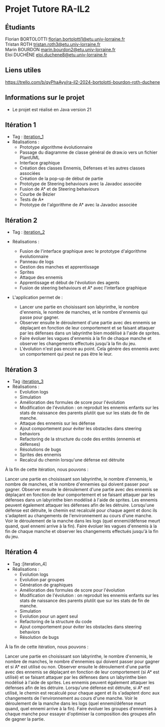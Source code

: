 # Projet Tutore RA-IL2
## Étudiants
Florian BORTOLOTTI florian.bortolotti1@etu.univ-lorraine.fr \
Tristan ROTH tristan.roth3@etu.univ-lorraine.fr \
Marin BOURDON marin.bourdon2@etu.univ-lorraine.fr \
Eloi DUCHÊNE eloi.duchene8@etu.univ-lorraine.fr 
## Liens utiles
https://trello.com/b/qyPhaAyy/ra-il2-2024-bortolotti-bourdon-roth-duchene

## Informations sur le projet
 - Le projet est réalisé en Java version 21

## Itération 1 
 - Tag : [iteration_1](https://github.com/ED54000/Projet_Tutore_RA-IL2_BOURDON_BORTOLOTTI_ROTH_DUCHENE/releases/tag/It%C3%A9ration_1)
 - Réalisations :
     - Prototype algorithme évolutionnaire 
	 - Passage du diagramme de classe général de draw.io vers un fichier PlantUML
     - Interface graphique
	 - Création des classes Ennemis, Défenses et les autres classes associées
	 - Création de la pop-up de début de partie
	 - Prototype de Steering behaviours avec la Javadoc associée 
	 - Fusion de A* et de Steering behaviours
	 - Courbe de Bézier
	 - Tests de A*
     - Prototype de l'algorithme de A* avec la Javadoc associée
    
## Itération 2 
- Tag : [iteration_2](https://github.com/ED54000/Projet_Tutore_RA-IL2_BOURDON_BORTOLOTTI_ROTH_DUCHENE/releases/tag/It%C3%A9ration_2)
- Réalisations :
  - Fusion de l'interface graphique avec le prototype d'algorithme évolutionnaire
  - Panneau de logs
  - Gestion des manches et apprentissage
  - Sprites
  - Attaque des ennemis
  - Apprentissage et début de l'évolution des agents
  - Fusion de steering behaviours et A* avec l'interface graphique

- L'application permet de : 
	- Lancer une partie en choisissant son labyrinthe, le nombre d'ennemis, le nombre de manches, et le nombre d'ennemis qui passe pour gagner.
	- Observer ensuite le déroulement d'une partie avec des ennemis se déplaçant en fonction de leur comportement et se faisant attaquer par les défenses dans un labyrinthe bien modélisé à l'aide de sprites.
	- Faire évoluer les vagues d'ennemis à la fin de chaque manche et observer les changements effectués jusqu'à la fin du jeu.
 	- L'évolution n'est pas encore au point. Cela génère des ennemis avec un comportement qui peut ne pas être le leur. 
 ## Itération 3 
 - Tag :[iteration_3](https://github.com/ED54000/Projet_Tutore_RA-IL2_BOURDON_BORTOLOTTI_ROTH_DUCHENE/releases/tag/It%C3%A9ration_3)
- Réalisations : 
	- Evolution logs
	- Simulation 
	- Amélioration des formules de score pour l'évolution
	- Modification de l'évolution : on reproduit les ennemis enfants sur les stats de naissance des parents plutôt que sur les stats de fin de manche.
	- Attaque des ennemis sur les défense
	- Ajout comportement pour éviter les obstacles dans steering behaviors
	- Refactoring de la structure du code des entités (ennemis et défenses)
	- Résolutions de bugs
	- Sprites des ennemis
	- Recalcul du chemin lorsqu'une défense est détruite 

À la fin de cette itération, nous pouvons : 

Lancer une partie en choisissant son labyrinthe, le nombre d'ennemis, le nombre de manches, et le nombre d'ennemies qui doivent passer pour gagner.
Observer ensuite le déroulement d'une partie avec des ennemis se déplaçant en fonction de leur comportement et se faisant attaquer par les défenses dans un labyrinthe bien modélisé à l'aide de sprites. Les ennemis peuvent également attaquer les défenses afin de les détruire. Lorsqu'une défense est détruite, le chemin est recalculé pour chaque agent et donc ils s'adaptent au changements de l'environnement au cours d'une manche. Voir le déroulement de la manche dans les logs (quel ennemi/défense meurt quand, quel ennemi arrive à la fin). 
Faire évoluer les vagues d'ennemis à la fin de chaque manche et observer les changements effectués jusqu'à la fin du jeu.


 ## Itération 4 
  - Tag :[iteration_4]
- Réalisations : 
	- Evolution logs
	- Evolution par groupes
	- Génération de graphiques
	- Amélioration des formules de score pour l'évolution
	- Modification de l'évolution : on reproduit les ennemis enfants sur les stats de naissance des parents plutôt que sur les stats de fin de manche.
	- Simulation
	- Evolution pour un agent seul
	- Refactoring de la structure du code
	- Ajout comportement pour éviter les obstacles dans steering behaviors
	- Résolution de bugs


À la fin de cette itération, nous pouvons : 

Lancer une partie en choisissant son labyrinthe, le nombre d'ennemis, le nombre de manches, le nombre d'ennemies qui doivent passer pour gagner 
et si A* est utilisé ou non.
Observer ensuite le déroulement d'une partie avec des ennemis se déplaçant en fonction de leur comportement (si A* est utilisé) et se faisant attaquer 
par les défenses dans un labyrinthe bien modélisé à l'aide de sprites. Les ennemis peuvent également attaquer les défenses afin de les détruire. 
Lorsqu'une défense est détruite, si A* est utilisé, le chemin est recalculé pour chaque agent et ils s'adaptent donc aux changements de l'environnement 
au cours d'une manche. Voir le déroulement de la manche dans les logs (quel ennemi/défense meurt quand, quel ennemi arrive à la fin). 
Faire évoluer les groupes d'ennemies à chaque manche pour essayer d'optimiser la composition des groupes afin de gagner la partie.
